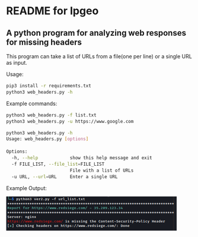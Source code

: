 # README for Ipgeo

## A python program for analyzing web responses for missing headers

This program can take a list of URLs from a file(one per line) or a single URL as input.

Usage:
```sh
pip3 install -r requirements.txt
python3 web_headers.py -h
```

Example commands:
```sh
python3 web_headers.py -f list.txt
python3 web_headers.py -u https://www.google.com 
```


```sh
python3 web_headers.py -h
Usage: web_headers.py [options]

Options:
  -h, --help            show this help message and exit
  -f FILE_LIST, --file_list=FILE_LIST
                        File with a list of URLs
  -u URL, --url=URL     Enter a single URL
```

Example Output:

![](1.png)
